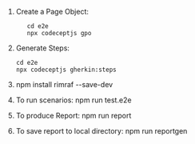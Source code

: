 

 1. Create a Page Object:
 
           cd e2e
           npx codeceptjs gpo
 
 2. Generate Steps:
 
        cd e2e
        npx codeceptjs gherkin:steps
 
3. npm install rimraf --save-dev

4. To run scenarios: 
       npm run test.e2e
       
5. To produce Report:
       npm run report       
       
6. To save report to local directory:
       npm run reportgen       
